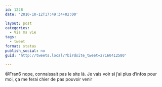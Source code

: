 ```yaml
---
id: 1228
date: '2010-10-12T17:49:34+02:00'

layout: post
categories:
  - Vis ma vie
tags:
  - tweet
format: status
publish_social: no
guid: 'http://tweets.local/?birdsite_tweet=27160412580'

---
```


@Fran6 nope, connaissait pas le site là. Je vais voir si j’ai plus d’infos pour moi, ça me ferai chier de pas pouvoir venir